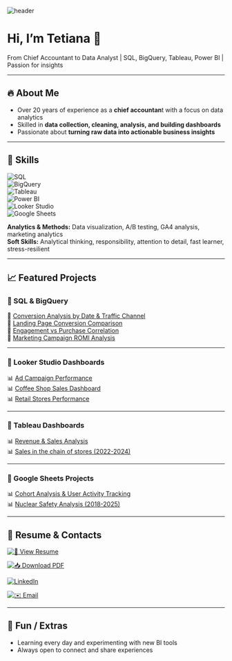 ![header](https://capsule-render.vercel.app/api?type=soft&color=0:FFD700,100:1E90FF&height=200&section=header&text=Hi%2C%20I'm%20Tetiana%20👋&fontSize=40&fontColor=ffffff&animation=fadeIn)

# Hi, I’m Tetiana 👋  
From Chief Accountant to Data Analyst | SQL, BigQuery, Tableau, Power BI | Passion for insights  

---

## 🔥 About Me  
- Over 20 years of experience as a **chief accountan**t with a focus on data analytics  
- Skilled in **data collection, cleaning, analysis, and building dashboards**  
- Passionate about **turning raw data into actionable business insights**  

---

## 🧰 Skills  

![SQL](https://img.shields.io/badge/SQL-336791?style=for-the-badge&logo=postgresql&logoColor=white)  
![BigQuery](https://img.shields.io/badge/BigQuery-669DF6?style=for-the-badge&logo=google-bigquery&logoColor=white)  
![Tableau](https://img.shields.io/badge/Tableau-E97627?style=for-the-badge&logo=tableau&logoColor=white)  
![Power BI](https://img.shields.io/badge/Power_BI-F2C811?style=for-the-badge&logo=powerbi&logoColor=black)  
![Looker Studio](https://img.shields.io/badge/Looker_Studio-4285F4?style=for-the-badge&logo=google&logoColor=white)  
![Google Sheets](https://img.shields.io/badge/Google_Sheets-34A853?style=for-the-badge&logo=googlesheets&logoColor=white)  

**Analytics & Methods:** Data visualization, A/B testing, GA4 analysis, marketing analytics  
**Soft Skills:** Analytical thinking, responsibility, attention to detail, fast learner, stress-resilient  

---

## 📈 Featured Projects  

### 🔹 SQL & BigQuery  

📌 [Conversion Analysis by Date & Traffic Channel](https://github.com/TETIANA-TR/SQL/commit/2ed726f5f7e5d7568e1fdab4e26040ec835120ca)   
📌 [Landing Page Conversion Comparison](https://github.com/TETIANA-TR/SQL/commit/2007c25a3bddeaf24763cfb54d4c4ca198c8b329)   
📌 [Engagement vs Purchase Correlation](https://github.com/TETIANA-TR/SQL/commit/05f195d825898e558ebd957c6410b9f303c94bcf)   
📌 [Marketing Campaign ROMI Analysis](https://github.com/TETIANA-TR/SQL/commit/7d862aec9247f2d369611d7a19a3cb2083dfdd6a)  

---

### 🔷 Looker Studio Dashboards  

📊 [Ad Campaign Performance](https://lookerstudio.google.com/reporting/fdddc53c-02d7-4230-a880-9f1b367bc89a)  
📊 [Coffee Shop Sales Dashboard](https://lookerstudio.google.com/reporting/ae0d120b-84f8-4a15-8e04-fc59ea584600/page/zsvSF)  
📊 [Retail Stores Performance](https://lookerstudio.google.com/reporting/7d62e714-17c4-48cf-bb58-222281d397e4/page/QsETF)  

---

### 🔶 Tableau Dashboards  

📊 [Revenue & Sales Analysis](https://public.tableau.com/views/Book4_17467082423910/revenue_product)  
📊 [Sales in the chain of stores (2022-2024)](https://public.tableau.com/app/profile/tetiana.tetiana6595/viz/shared/MJFTSRSRW)  

---

### 📝 Google Sheets Projects 

📊 [Cohort Analysis & User Activity Tracking](https://docs.google.com/spreadsheets/d/1-U1a15GskDTBT9JHpJTTCB34thEOS4lSMbd-NBBMYrg/edit?usp=sharing)  
📊 [Nuclear Safety Analysis (2018-2025)](https://docs.google.com/spreadsheets/d/1vkV0yPkAGKJj7JgO_6gzE1o4brZBizAkmwFKW9vRps8/edit?gid=210985714#gid=210985714)  

---

## 📄 Resume & Contacts  

[![📝 View Resume](https://img.shields.io/badge/-View%20Resume-blue?style=for-the-badge)](https://github.com/TETIANA-TR/TETIANA_TR/blob/main/TETIANA%20TROTSKA%2C%20EN.pdf)  

[![📥 Download PDF](https://img.shields.io/badge/-Download%20PDF-green?style=for-the-badge)](https://github.com/TETIANA-TR/TETIANA_TR/raw/main/TETIANA%20TROTSKA%2C%20EN.pdf)

[![LinkedIn](https://img.shields.io/badge/LinkedIn-0A66C2?style=for-the-badge&logo=linkedin&logoColor=white)](https://www.linkedin.com/in/tetiana-trotska-a2a959367/)  

[![✉️ Email](https://img.shields.io/badge/-Email%20Me-red?style=for-the-badge)](https://mail.google.com/mail/?view=cm&fs=1&to=3608326@gmail.com)

---

## 🌟 Fun / Extras  
- Learning every day and experimenting with new BI tools  
- Always open to connect and share experiences  

